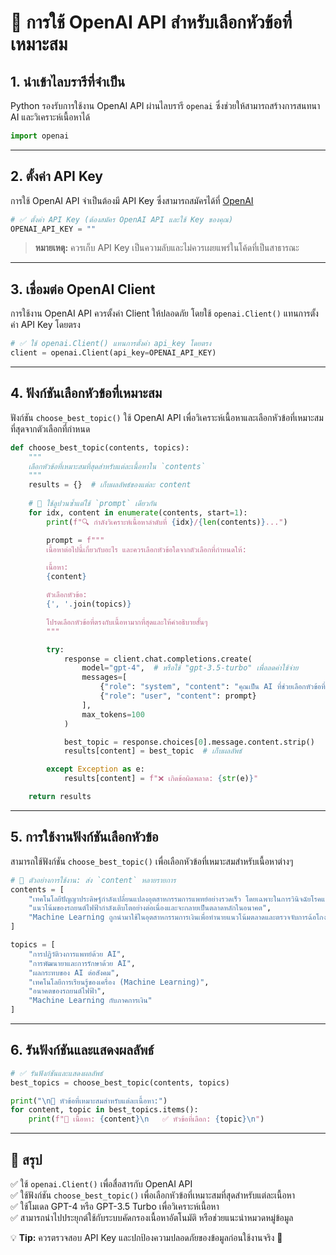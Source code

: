 # **📌 การใช้ OpenAI API สำหรับเลือกหัวข้อที่เหมาะสม**

## **1. นำเข้าไลบรารีที่จำเป็น**
Python รองรับการใช้งาน OpenAI API ผ่านไลบรารี `openai` ซึ่งช่วยให้สามารถสร้างการสนทนา AI และวิเคราะห์เนื้อหาได้

```python
import openai
```

---

## **2. ตั้งค่า API Key**
การใช้ OpenAI API จำเป็นต้องมี API Key ซึ่งสามารถสมัครได้ที่ [OpenAI](https://openai.com/)

```python
# ✅ ตั้งค่า API Key (ต้องสมัคร OpenAI API และใช้ Key ของคุณ)
OPENAI_API_KEY = ""
```

> **หมายเหตุ:** ควรเก็บ API Key เป็นความลับและไม่ควรเผยแพร่ในโค้ดที่เป็นสาธารณะ

---

## **3. เชื่อมต่อ OpenAI Client**
การใช้งาน OpenAI API ควรตั้งค่า Client ให้ปลอดภัย โดยใช้ `openai.Client()` แทนการตั้งค่า API Key โดยตรง

```python
# ✅ ใช้ openai.Client() แทนการตั้งค่า api_key โดยตรง
client = openai.Client(api_key=OPENAI_API_KEY)
```

---

## **4. ฟังก์ชันเลือกหัวข้อที่เหมาะสม**
ฟังก์ชัน `choose_best_topic()` ใช้ OpenAI API เพื่อวิเคราะห์เนื้อหาและเลือกหัวข้อที่เหมาะสมที่สุดจากตัวเลือกที่กำหนด

```python
def choose_best_topic(contents, topics):
    """
    เลือกหัวข้อที่เหมาะสมที่สุดสำหรับแต่ละเนื้อหาใน `contents`
    """
    results = {}  # เก็บผลลัพธ์ของแต่ละ content
    
    # 🔹 ใช้ลูปวนซ้ำแต่ใช้ `prompt` เดียวกัน
    for idx, content in enumerate(contents, start=1):
        print(f"🔍 กำลังวิเคราะห์เนื้อหาลำดับที่ {idx}/{len(contents)}...")

        prompt = f"""
        เนื้อหาต่อไปนี้เกี่ยวกับอะไร และควรเลือกหัวข้อใดจากตัวเลือกที่กำหนดให้:

        เนื้อหา:
        {content}

        ตัวเลือกหัวข้อ:
        {', '.join(topics)}

        โปรดเลือกหัวข้อที่ตรงกับเนื้อหามากที่สุดและให้คำอธิบายสั้นๆ
        """

        try:
            response = client.chat.completions.create(
                model="gpt-4",  # หรือใช้ "gpt-3.5-turbo" เพื่อลดค่าใช้จ่าย
                messages=[
                    {"role": "system", "content": "คุณเป็น AI ที่ช่วยเลือกหัวข้อที่เหมาะสมกับเนื้อหา"},
                    {"role": "user", "content": prompt}
                ],
                max_tokens=100
            )

            best_topic = response.choices[0].message.content.strip()
            results[content] = best_topic  # เก็บผลลัพธ์

        except Exception as e:
            results[content] = f"❌ เกิดข้อผิดพลาด: {str(e)}"

    return results
```

---

## **5. การใช้งานฟังก์ชันเลือกหัวข้อ**
สามารถใช้ฟังก์ชัน `choose_best_topic()` เพื่อเลือกหัวข้อที่เหมาะสมสำหรับเนื้อหาต่างๆ

```python
# 📝 ตัวอย่างการใช้งาน: ส่ง `content` หลายรายการ
contents = [
    "เทคโนโลยีปัญญาประดิษฐ์กำลังเปลี่ยนแปลงอุตสาหกรรมการแพทย์อย่างรวดเร็ว โดยเฉพาะในการวินิจฉัยโรคและการพัฒนายาใหม่",
    "แนวโน้มของรถยนต์ไฟฟ้ากำลังเติบโตอย่างต่อเนื่องและจะกลายเป็นตลาดหลักในอนาคต",
    "Machine Learning ถูกนำมาใช้ในอุตสาหกรรมการเงินเพื่อทำนายแนวโน้มตลาดและตรวจจับการฉ้อโกง"
]

topics = [
    "การปฏิวัติวงการแพทย์ด้วย AI",
    "การพัฒนายาและการรักษาด้วย AI",
    "ผลกระทบของ AI ต่อสังคม",
    "เทคโนโลยีการเรียนรู้ของเครื่อง (Machine Learning)",
    "อนาคตของรถยนต์ไฟฟ้า",
    "Machine Learning กับภาคการเงิน"
]
```

---

## **6. รันฟังก์ชันและแสดงผลลัพธ์**
```python
# ✅ รันฟังก์ชันและแสดงผลลัพธ์
best_topics = choose_best_topic(contents, topics)

print("\n🎯 หัวข้อที่เหมาะสมสำหรับแต่ละเนื้อหา:")
for content, topic in best_topics.items():
    print(f"📝 เนื้อหา: {content}\n   ✅ หัวข้อที่เลือก: {topic}\n")
```

---

## **📌 สรุป**
✅ ใช้ `openai.Client()` เพื่อสื่อสารกับ OpenAI API  
✅ ใช้ฟังก์ชัน `choose_best_topic()` เพื่อเลือกหัวข้อที่เหมาะสมที่สุดสำหรับแต่ละเนื้อหา  
✅ ใช้โมเดล GPT-4 หรือ GPT-3.5 Turbo เพื่อวิเคราะห์เนื้อหา  
✅ สามารถนำไปประยุกต์ใช้กับระบบคัดกรองเนื้อหาอัตโนมัติ หรือช่วยแนะนำหมวดหมู่ข้อมูล  

💡 **Tip:** ควรตรวจสอบ API Key และปกป้องความปลอดภัยของข้อมูลก่อนใช้งานจริง 🚀
